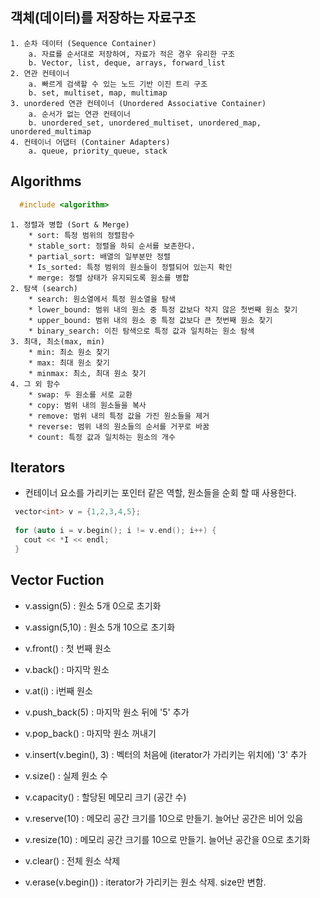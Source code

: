 ## 객체(데이터)를 저장하는 자료구조
	1. 순차 데이터 (Sequence Container)
		a. 자료를 순서대로 저장하여, 자료가 적은 경우 유리한 구조
		b. Vector, list, deque, arrays, forward_list
	2. 연관 컨테이너
		a. 빠르게 검색할 수 있는 노드 기반 이진 트리 구조
		b. set, multiset, map, multimap
	3. unordered 연관 컨테이너 (Unordered Associative Container)
		a. 순서가 없는 연관 컨테이너
		b. unordered_set, unordered_multiset, unordered_map, unordered_multimap
	4. 컨테이너 어댑터 (Container Adapters)
		a. queue, priority_queue, stack

## Algorithms
  ```cpp
    #include <algorithm>
  ```
	1. 정렬과 병합 (Sort & Merge)
		* sort: 특정 범위의 정렬함수
		* stable_sort: 정렬을 하되 순서를 보존한다.
		* partial_sort: 배열의 일부분만 정렬
		* Is_sorted: 특정 범위의 원소들이 정렬되어 있는지 확인
		* merge: 정렬 상태가 유지되도록 원소를 병합
	2. 탐색 (search)
		* search: 원소열에서 특정 원소열을 탐색
		* lower_bound: 범위 내의 원소 중 특정 값보다 작지 않은 첫번째 원소 찾기
		* upper_bound: 범위 내의 원소 중 특정 값보다 큰 첫번째 원소 찾기
		* binary_search: 이진 탐색으로 특정 값과 일치하는 원소 탐색
	3. 최대, 최소(max, min)
		* min: 최소 원소 찾기
		* max: 최대 원소 찾기
		* minmax: 최소, 최대 원소 찾기
	4. 그 외 함수
		* swap: 두 원소를 서로 교환
		* copy: 범위 내의 원소들을 복사
		* remove: 범위 내의 특정 값을 가진 원소들을 제거
		* reverse: 범위 내의 원소들의 순서를 거꾸로 바꿈
		* count: 특정 값과 일치하는 원소의 개수
## Iterators
  * 컨테이너 요소를 가리키는 포인터 같은 역할, 원소들을 순회 할 때 사용한다.
  ```cpp
   vector<int> v = {1,2,3,4,5};
   
   for (auto i = v.begin(); i != v.end(); i++) {
     cout << *I << endl;
   }
  ```
  
## Vector Fuction
  * v.assign(5) : 원소 5개 0으로 초기화
  * v.assign(5,10) : 원소 5개 10으로 초기화

  * v.front() : 첫 번째 원소
  * v.back() : 마지막 원소
  * v.at(i) : i번째 원소

  * v.push_back(5) : 마지막 원소 뒤에 '5' 추가
  * v.pop_back() : 마지막 원소 꺼내기
  * v.insert(v.begin(), 3) : 벡터의 처음에 (iterator가 가리키는 위치에) '3' 추가

  * v.size() : 실제 원소 수
  * v.capacity() : 할당된 메모리 크기 (공간 수)
  * v.reserve(10) : 메모리 공간 크기를 10으로 만들기. 늘어난 공간은 비어 있음
  * v.resize(10) : 메모리 공간 크기를 10으로 만들기. 늘어난 공간을 0으로 초기화

  * v.clear() : 전체 원소 삭제
  * v.erase(v.begin()) : iterator가 가리키는 원소 삭제. size만 변함.
